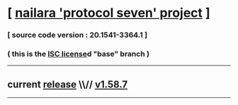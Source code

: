
# [ [nailara 'protocol seven' project](http://src.nailara.net/) ]

### [ source code version : 20.1541-3364.1 ]

### ( this is the [ISC license](license)d "base" branch )
---
## current [release](https://github.com/anotherlink/nailara/releases) \\\\// [v1.58.7](https://github.com/anotherlink/nailara/releases/tag/v1.58.7)
---
